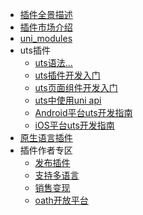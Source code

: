 * [插件全景描述](/plugin/README.md)
* [插件市场介绍](/plugin/plugin-ext-introduction.md)
* [uni_modules](/plugin/uni_modules.md)
* uts插件
  * [uts语法...](/tutorial/syntax-uts.md)
  * [uts插件开发入门](uts-plugin.md)
  * [uts页面组件开发入门](uts-component.md)
  * [uts中使用uni api](uts-uni-api.md)
  * [Android平台uts开发指南](uts-for-android.md)
  * [iOS平台uts开发指南](uts-for-ios.md)
* [原生语言插件](/plugin/native-plugin.md)
* 插件作者专区
  * [发布插件](/plugin/publish.md)
  * [支持多语言](/plugin/language.md)
  * [销售变现](/plugin/sell.md)
  * [oath开放平台](/plugin/oath.md)
